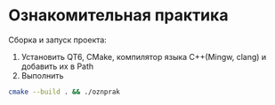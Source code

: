 # Ознакомительная практика
Сборка и запуск проекта:
1. Установить QT6, CMake, компилятор языка C++(Mingw, clang) и добавить их в Path
2. Выполнить
```bash
cmake --build . && ./oznprak
```
